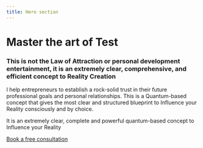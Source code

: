 ```yaml
---
title: Hero section
---
```

# Master the art of Test

### This is not the Law of Attraction or personal development entertainment, it is an extremely clear, comprehensive, and efficient concept to Reality Creation

I help entrepreneurs to establish a rock-solid trust in their future professional goals and personal relationships. This is a Quantum-based concept that gives the most clear and structured blueprint to Influence your Reality consciously and by choice.

It is an extremely clear, complete and powerful quantum-based concept to Influence your Reality

[Book a free consultation](<>)
